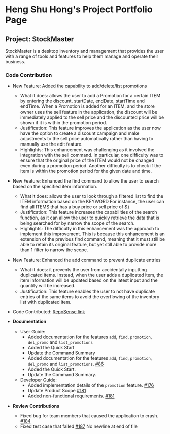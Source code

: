 # Heng Shu Hong's Project Portfolio Page


## Project: StockMaster

StockMaster is  a desktop inventory and management that provides the user with a range of tools and features to help them
manage and operate their business.


### Code Contribution

- New Feature: Added the capability to add/delete/list promotions
    - What it does: allows the user to add a Promotion for a certain ITEM by entering the discount, startDate,
      endDate, startTime and endTime. When a Promotion is added for an ITEM, and the store owner uses the sell
      feature in the application, the discount will be immediately applied to the sell price and the discounted price will
      be shown if it is within the promotion period.
    - Justification: This feature improves the application as the user now have the option to create a discount campaign
      and make adjustments to the sell price automatically rather than having to manually use the edit feature.
    - Highlights: This enhancement was challenging as it involved the integration with the sell command. In particular,
      one difficulty was to ensure that the original price of the ITEM would not be changed even during a promotion period. 
      Another difficulty is to check if the item is within the promotion period for the given date and time.


- New Feature: Enhanced the find command to allow the user to search based on the specified item information.
    - What it does: allows the user to look through a filtered list to find the ITEM information based on the KEYWORD
      For instance, the user can find all ITEMS that has a buy price or sell price of $`1`
    - Justification: This feature increases the capabilities of the search function, as it can allow the user to quickly
      retrieve the data that is being searched for by narrow the scope of the search.
    - Highlights: The difficulty in this enhancement was the approach to implement this improvement. This is because this
      enhancement is an extension of the previous find command, meaning that it must still be able to retain its original
      feature, but yet still able to provide more than 1 filter to narrow the scope.

- New Feature: Enhanced the add command to prevent duplicate entries
    - What it does: it prevents the user from accidentally inputting duplicated items. Instead, when the user adds a
      duplicated item, the item information will be updated based on the latest input and the quantity will be increased.
    - Justification: This feature enables the user to not have duplicate entries of the same items to avoid the
      overflowing of the inventory list with duplicated item.

- Code Contributed: [RepoSense link](https://nus-cs2113-ay2324s2.github.io/tp-dashboard/?search=hengshuhong&breakdown=true)

- **Documentation**
    - User Guide:
        - Added  documentation for the features `add`, `find`, `promotion`, `del_promo` and `list_promotions`
        - Added the Quick Start
        - Update the Command Summary
        - Added documentation for the features `add`, `find`, `promotion`, `del_promo` and `list_promotions`. [#86](https://github.com/AY2324S2-CS2113-T15-4/tp/pull/86)
        - Added the Quick Start.
        - Update the Command Summary.
    - Developer Guide:
        - Added implementation details of the `promotion` feature. [#176](https://github.com/AY2324S2-CS2113-T15-4/tp/pull/176)
        - Update Product Scope [#181](https://github.com/AY2324S2-CS2113-T15-4/tp/pull/181/files)
        - Added non-functional requirements. [#181](https://github.com/AY2324S2-CS2113-T15-4/tp/pull/181/files)


- **Review Contributions**
    - Fixed bug for team members that caused the application to crash. [#184](https://github.com/AY2324S2-CS2113-T15-4/tp/pull/184)
    - Fixed test case that failed [#187](https://github.com/AY2324S2-CS2113-T15-4/tp/pull/187)
      No newline at end of file